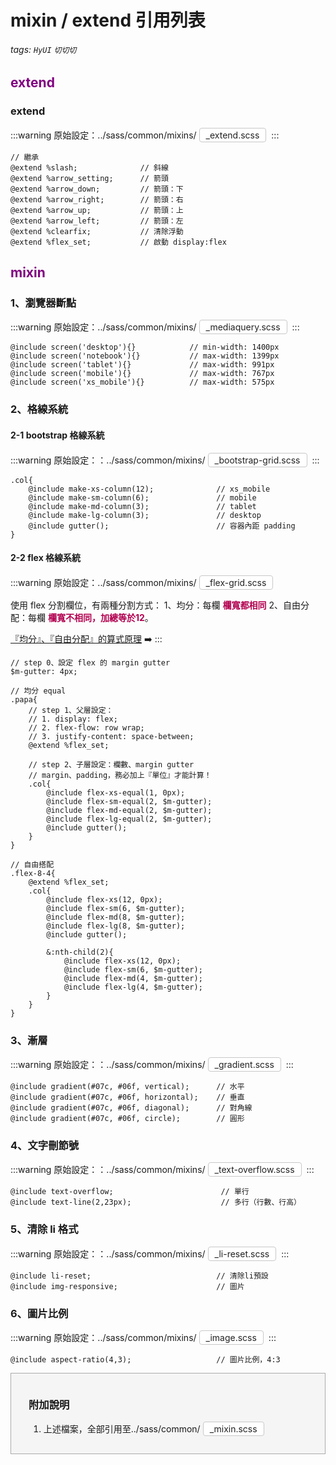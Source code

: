 # mixin / extend 引用列表

###### tags: `HyUI` `切切切`
## <font color=purple> extend </font>
### extend
:::warning
原始設定：../sass/common/mixins/<span class="focus2">_extend.scss</span>
:::
```sass=
// 繼承
@extend %slash;              // 斜線
@extend %arrow_setting;      // 箭頭
@extend %arrow_down;         // 箭頭：下
@extend %arrow_right;        // 箭頭：右
@extend %arrow_up;           // 箭頭：上
@extend %arrow_left;         // 箭頭：左
@extend %clearfix;           // 清除浮動
@extend %flex_set;           // 啟動 display:flex
```
## <font color=purple> mixin </font>
### 1、瀏覽器斷點
:::warning
原始設定：../sass/common/mixins/<span class="focus2">_mediaquery.scss</span>
:::
```sass=
@include screen('desktop'){}            // min-width: 1400px
@include screen('notebook'){}           // max-width: 1399px
@include screen('tablet'){}             // max-width: 991px
@include screen('mobile'){}             // max-width: 767px
@include screen('xs_mobile'){}          // max-width: 575px
```
### 2、格線系統
#### 2-1 bootstrap 格線系統
:::warning
原始設定：：../sass/common/mixins/<span class="focus2">_bootstrap-grid.scss</span>
:::
```sass=
.col{
    @include make-xs-column(12);              // xs_mobile
    @include make-sm-column(6);               // mobile
    @include make-md-column(3);               // tablet
    @include make-lg-column(3);               // desktop
    @include gutter();                        // 容器內距 padding
}
```
#### 2-2 flex 格線系統
:::warning
原始設定：../sass/common/mixins/<span class="focus2">_flex-grid.scss</span>


使用 flex 分割欄位，有兩種分割方式：
1、均分：每欄 <b class="focus">欄寬都相同</b>
2、自由分配：每欄 <b class="focus">欄寬不相同，加總等於12</b>。

[『均分』、『自由分配』的算式原理](https://hackmd.io/@lizewu/r1eU6MPBw) :arrow_right:
:::

```sass=
// step 0、設定 flex 的 margin gutter
$m-gutter: 4px;

// 均分 equal    
.papa{
    // step 1、父層設定：
    // 1. display: flex;
    // 2. flex-flow: row wrap;
    // 3. justify-content: space-between;
    @extend %flex_set;

    // step 2、子層設定：欄數、margin gutter
    // margin、padding，務必加上『單位』才能計算！   
    .col{
        @include flex-xs-equal(1, 0px);
        @include flex-sm-equal(2, $m-gutter);
        @include flex-md-equal(2, $m-gutter);
        @include flex-lg-equal(2, $m-gutter);
        @include gutter();
    }
}

// 自由搭配
.flex-8-4{
    @extend %flex_set;
    .col{
        @include flex-xs(12, 0px);
        @include flex-sm(6, $m-gutter);
        @include flex-md(8, $m-gutter);
        @include flex-lg(8, $m-gutter);
        @include gutter();

        &:nth-child(2){
            @include flex-xs(12, 0px);
            @include flex-sm(6, $m-gutter);
            @include flex-md(4, $m-gutter);
            @include flex-lg(4, $m-gutter);
        }
    }
}

```
### 3、漸層
:::warning
原始設定：：../sass/common/mixins/<span class="focus2">_gradient.scss</span>
:::
```sass=
@include gradient(#07c, #06f, vertical);      // 水平
@include gradient(#07c, #06f, horizontal);    // 垂直
@include gradient(#07c, #06f, diagonal);      // 對角線
@include gradient(#07c, #06f, circle);        // 圓形
```
### 4、文字刪節號
:::warning
原始設定：：../sass/common/mixins/<span class="focus2">_text-overflow.scss</span>
:::
```sass=
@include text-overflow;                        // 單行
@include text-line(2,23px);                    // 多行（行數、行高）
```
### 5、清除 li 格式
:::warning
原始設定：：../sass/common/mixins/<span class="focus2">_li-reset.scss</span>
:::
```sass=
@include li-reset;                            // 清除li預設
@include img-responsive;                      // 圖片
```
### 6、圖片比例
:::warning
原始設定：../sass/common/mixins/<span class="focus2">_image.scss</span>
:::
```sass=
@include aspect-ratio(4,3);                   // 圖片比例，4:3
```

<div class="box">
    <h3>附加說明</h3>
    <ol>
        <li>上述檔案，全部引用至../sass/common/<span class="focus2">_mixin.scss</span></li>
</ol>
</div>


<style>
/* 顏色設定 <span class="blue"></span>*/
.title{
    font-size: 26px; color: #fff;
    background:#00469C; display:inline-block;
    padding: 10px 20px 10px 30px;
    border-radius: 4px;
}
.sub-title{ font-size: 20px; color: #00469C; }
.box{
    padding: 1em 2em;
    background:#f5f5f5;
    margin: 10px 0;
    border: solid 1px #aaa;
}

.focus { color: #B20050; }
.focus2 {
    color: #222; border: solid 1px #c8c8c8;
    display: inline-block;
    padding: 2px 10px; margin: 0 4px;
    border-radius: 4px;
    background: #fff;
}
.link{ font-size: 20px; color: #B20050;}
.ui-infobar{ max-width:95%; }
.markdown-body{ max-width:95%; }
</style>